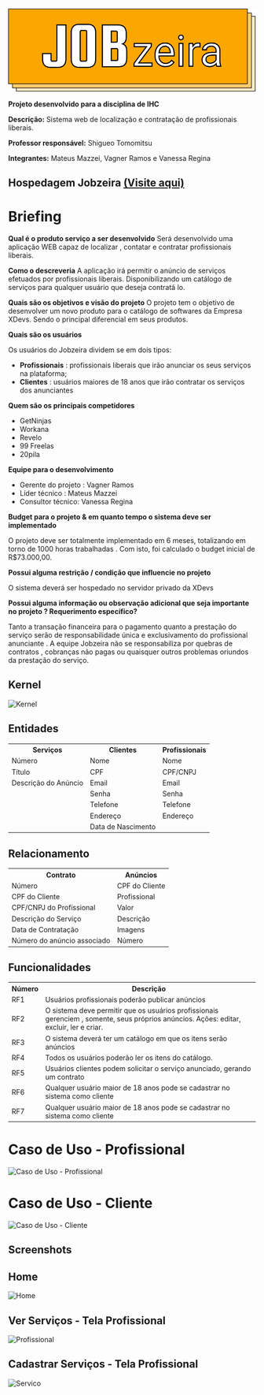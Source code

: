 ![Logo](https://github.com/vanmtv/jobzeira/blob/main/imagens/logo.svg)

**Projeto desenvolvido para a disciplina de IHC** 

**Descrição:** Sistema web de localização e contratação de profissionais liberais.

**Professor responsável:** Shigueo Tomomitsu

**Integrantes:** 
Mateus Mazzei, Vagner Ramos e Vanessa Regina

## Hospedagem Jobzeira [(Visite aqui)](https://jobzeira.herokuapp.com/)

# Briefing

 **Qual é o produto serviço a ser desenvolvido**
 Será desenvolvido uma aplicação WEB capaz de localizar , contatar e contratar profissionais liberais.
 
 **Como o descreveria**
 A aplicação irá permitir o anúncio de serviços efetuados por profissionais liberais. Disponibilizando um catálogo de serviços para qualquer usuário que deseja contratá lo.
 
 **Quais são os objetivos e visão do projeto**
O projeto tem o objetivo de desenvolver um novo produto para o catálogo de softwares da Empresa XDevs. Sendo o principal diferencial em seus produtos.
 
 **Quais são os usuários**
 
 Os usuários do Jobzeira dividem se em dois tipos:
 
 - **Profissionais** : profissionais liberais que irão anunciar os seus serviços na plataforma;
 -  **Clientes** : usuários maiores de 18 anos
   que irão contratar os serviços dos anunciantes

 
 **Quem são os principais competidores**
 
 - GetNinjas  
 - Workana
 - Revelo
 - 99 Freelas
 - 20pila

 **Equipe para o desenvolvimento**
  - Gerente do projeto : Vagner Ramos
 - Líder técnico : Mateus Mazzei
 - Consultor técnico: Vanessa Regina
 
 **Budget para o projeto & em quanto tempo o sistema deve ser implementado**
 
 O projeto deve ser totalmente implementado em 6 meses, totalizando em torno de 1000 horas trabalhadas . Com isto, foi calculado o budget inicial de R$73.000,00.
 
**Possui alguma restrição / condição que influencie no projeto**

O sistema deverá ser hospedado no servidor privado da XDevs

 **Possui alguma informação ou observação adicional que seja importante no projeto ? Requerimento específico?**

 Tanto a transação financeira para o pagamento quanto a prestação do serviço serão de responsabilidade única e exclusivamento do profissional anunciante . A equipe Jobzeira não se responsabiliza por quebras de contratos , cobranças não pagas ou quaisquer outros problemas oriundos da prestação do serviço.

## Kernel

![Kernel](https://i.imgur.com/eCcJLjL.png)

## Entidades

<table>
  <tr>
    <th>Serviços</th>
    <th>Clientes</th>
    <th>Profissionais</th>
  </tr>
  <tr>
    <td>Número</td>
    <td>Nome</td>
    <td>Nome</td>
  </tr>
  <tr>
    <td>Título</td>
    <td>CPF</td>
    <td>CPF/CNPJ</td>
  </tr>
  <tr>
    <td>Descrição do Anúncio</td>
    <td>Email</td>
    <td>Email</td>
  </tr>
  <tr>
    <td></td>
    <td>Senha</td>
    <td>Senha</td>
  </tr>
  <tr>
    <td></td>
    <td>Telefone</td>
    <td>Telefone</td>
  </tr>
  <tr>
    <td></td>
    <td>Endereço</td>
    <td>Endereço</td>
  </tr>
    <tr>
    <td></td>
    <td>Data de Nascimento</td>
    <td></td>
  </tr>
</table>


## Relacionamento
<table>
  <tr>
    <th>Contrato</th>
    <th>Anúncios</th>
  </tr>
  <tr>
    <td>Número</td>
    <td>CPF do Cliente</td>
  </tr>
  <tr>
    <td>CPF do Cliente</td>
    <td>Profissional</td>
  </tr>
  <tr>
    <td>CPF/CNPJ do Profissional</td>
    <td>Valor</td>
  </tr>
  <tr>
    <td>Descrição do Serviço</td>
    <td>Descrição</td>
  </tr>
  <tr>
    <td>Data de Contratação</td>
    <td>Imagens</td>
  </tr>
  <tr>
    <td>Número do anúncio associado</td>
    <td>Número</td>
  </tr>
</table>

## Funcionalidades
<table>
  <tr>
    <th>Número</th>
    <th>Descrição</th>
  </tr>
  <tr>
    <td>RF1</td>
    <td>Usuários profissionais poderão publicar anúncios</td>
  </tr>
  <tr>
    <td>RF2</td>
    <td>O sistema deve permitir que os usuários profissionais gerenciem , somente,
seus próprios anúncios. Ações: editar, excluir, ler e criar.</td>
  </tr>
  <tr>
    <td>RF3</td>
    <td>O sistema deverá ter um catálogo em que os itens serão anúncios</td>
  </tr>
  <tr>
    <td>RF4</td>
    <td>Todos os usuários poderão ler os itens do catálogo.</td>
  </tr>
  <tr>
    <td>RF5</td>
    <td>Usuários clientes podem solicitar o serviço anunciado, gerando um contrato</td>
  </tr>
  <tr>
    <td>RF6</td>
    <td>Qualquer usuário maior de 18 anos pode se cadastrar no sistema como cliente</td>
  </tr>
    <tr>
    <td>RF7</td>
    <td>Qualquer usuário maior de 18 anos pode se cadastrar no sistema como cliente</td>
  </tr>
</table>


# Caso de Uso - Profissional

![Caso de Uso - Profissional](https://i.imgur.com/JkCpMRr.png)

# Caso de Uso - Cliente

![Caso de Uso - Cliente](https://i.imgur.com/vyAtKwu.png)


## Screenshots

## Home
![Home](https://i.imgur.com/4v6VdrV.png)

## Ver Serviços - Tela Profissional
![Profissional](https://i.imgur.com/eU9K03l.png)

## Cadastrar Serviços - Tela Profissional
![Servico](https://i.imgur.com/5SyQs5h.png)

